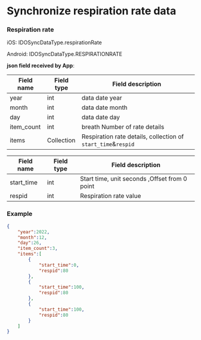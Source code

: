 # Synchronize respiration rate data

### Respiration rate

iOS: IDOSyncDataType.respirationRate

Android: IDOSyncDataType.RESPIRATIONRATE

**json field received by App**: 

| Field name| Field type| Field description |
| ---------- | -------- | ---------------------------------------- |
| year | int | data date year | 
 | month | int | data date month | 
 | day | int | data date day | 
 | item_count | int | breath Number of rate details|
| items | Collection| Respiration rate details, collection of `start_time`&`respid`|

| Field name| Field type| Field description|
| ---------- | -------- | -------------------------- |
| start_time | int | Start time, unit seconds ,Offset from 0 point|
| respid | int | Respiration rate value|

### Example

```json
{
    "year":2022,
    "month":12,
    "day":26,
    "item_count":3,
    "items":[
        {
            "start_time":0,
            "respid":80
        },
        {
            "start_time":100,
            "respid":80
        },
        {
            "start_time":100,
            "respid":80
        }
    ]
}
```

